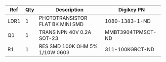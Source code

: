 |Ref|Qty|Description|Digikey PN|
|---|---|-----------|------|
|LDR1|1|PHOTOTRANSISTOR FLAT BK MINI SMD|1080-1383-1-ND|
|Q1|1|TRANS NPN 40V 0.2A SOT-23|MMBT3904TPMSCT-ND|
|R1|1|RES SMD 100K OHM 5% 1/10W 0603|311-100KGRCT-ND|


